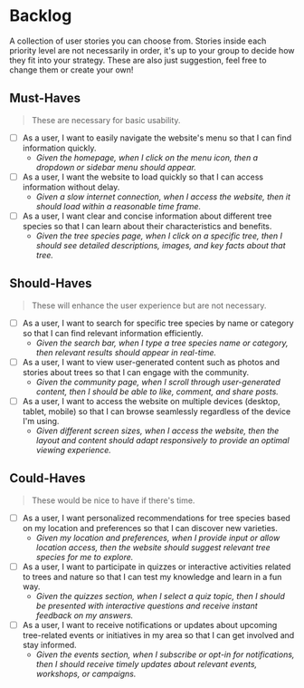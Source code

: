 # Backlog

A collection of user stories you can choose from. Stories inside each priority
level are not necessarily in order, it's up to your group to decide how they fit
into your strategy. These are also just suggestion, feel free to change them or
create your own!

## Must-Haves

> These are necessary for basic usability.

- [ ] As a user, I want to easily navigate the website's menu so that I can find
      information quickly.
  - _Given the homepage, when I click on the menu icon, then a dropdown or
    sidebar menu should appear._
- [ ] As a user, I want the website to load quickly so that I can access
      information without delay.
  - _Given a slow internet connection, when I access the website, then it should
    load within a reasonable time frame._
- [ ] As a user, I want clear and concise information about different tree
      species so that I can learn about their characteristics and benefits.
  - _Given the tree species page, when I click on a specific tree, then I should
    see detailed descriptions, images, and key facts about that tree._

## Should-Haves

> These will enhance the user experience but are not necessary.

- [ ] As a user, I want to search for specific tree species by name or category
      so that I can find relevant information efficiently.
  - _Given the search bar, when I type a tree species name or category, then
    relevant results should appear in real-time._
- [ ] As a user, I want to view user-generated content such as photos and
      stories about trees so that I can engage with the community.
  - _Given the community page, when I scroll through user-generated content,
    then I should be able to like, comment, and share posts._
- [ ] As a user, I want to access the website on multiple devices (desktop,
      tablet, mobile) so that I can browse seamlessly regardless of the device
      I'm using.
  - _Given different screen sizes, when I access the website, then the layout
    and content should adapt responsively to provide an optimal viewing
    experience._

## Could-Haves

> These would be nice to have if there's time.

- [ ] As a user, I want personalized recommendations for tree species based on
      my location and preferences so that I can discover new varieties.
  - _Given my location and preferences, when I provide input or allow location
    access, then the website should suggest relevant tree species for me to
    explore._
- [ ] As a user, I want to participate in quizzes or interactive activities
      related to trees and nature so that I can test my knowledge and learn in a
      fun way.
  - _Given the quizzes section, when I select a quiz topic, then I should be
    presented with interactive questions and receive instant feedback on my
    answers._
- [ ] As a user, I want to receive notifications or updates about upcoming
      tree-related events or initiatives in my area so that I can get involved
      and stay informed.
  - _Given the events section, when I subscribe or opt-in for notifications,
    then I should receive timely updates about relevant events, workshops, or
    campaigns._
